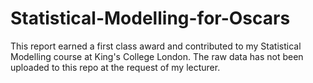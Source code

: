 # Statistical-Modelling-for-Oscars

This report earned a first class award and contributed to my Statistical Modelling course at King's College London. 
The raw data has not been uploaded to this repo at the request of my lecturer.
